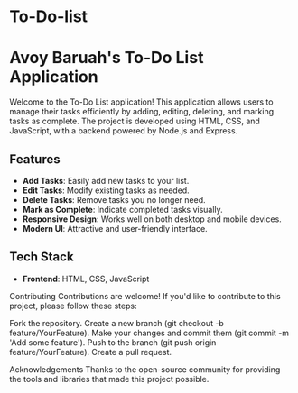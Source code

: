 # To-Do-list
# Avoy Baruah's To-Do List Application

Welcome to the To-Do List application! This application allows users to manage their tasks efficiently by adding, editing, deleting, and marking tasks as complete. The project is developed using HTML, CSS, and JavaScript, with a backend powered by Node.js and Express.

## Features

- **Add Tasks**: Easily add new tasks to your list.
- **Edit Tasks**: Modify existing tasks as needed.
- **Delete Tasks**: Remove tasks you no longer need.
- **Mark as Complete**: Indicate completed tasks visually.
- **Responsive Design**: Works well on both desktop and mobile devices.
- **Modern UI**: Attractive and user-friendly interface.

## Tech Stack

- **Frontend**: HTML, CSS, JavaScript

Contributing
Contributions are welcome! If you'd like to contribute to this project, please follow these steps:

Fork the repository.
Create a new branch (git checkout -b feature/YourFeature).
Make your changes and commit them (git commit -m 'Add some feature').
Push to the branch (git push origin feature/YourFeature).
Create a pull request.

Acknowledgements
Thanks to the open-source community for providing the tools and libraries that made this project possible.
